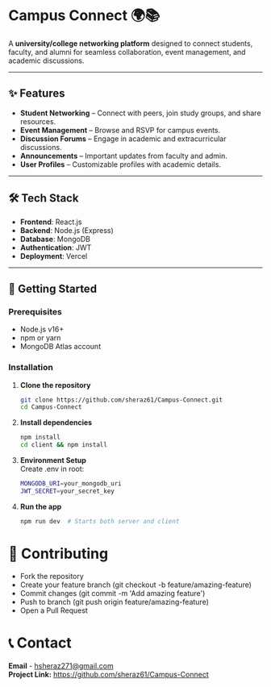 # Campus Connect 🌍📚



A **university/college networking platform** designed to connect students, faculty, and alumni for seamless collaboration, event management, and academic discussions.

---

## ✨ Features
- **Student Networking** – Connect with peers, join study groups, and share resources.
- **Event Management** – Browse and RSVP for campus events.
- **Discussion Forums** – Engage in academic and extracurricular discussions.
- **Announcements** – Important updates from faculty and admin.
- **User Profiles** – Customizable profiles with academic details.

---

## 🛠️ Tech Stack
- **Frontend**: React.js  
- **Backend**: Node.js (Express)  
- **Database**: MongoDB  
- **Authentication**: JWT  
- **Deployment**: Vercel   

---

## 🚀 Getting Started

### Prerequisites
- Node.js v16+
- npm or yarn
- MongoDB Atlas account

### Installation
1. **Clone the repository**
   ```sh
   git clone https://github.com/sheraz61/Campus-Connect.git
   cd Campus-Connect
2. **Install dependencies**
    ```sh
    npm install
    cd client && npm install
    ```
3. **Environment Setup** <br>
Create .env in root:<br>
    ```sh
    MONGODB_URI=your_mongodb_uri
    JWT_SECRET=your_secret_key
    ```
4. **Run the app**

    ```sh
    npm run dev  # Starts both server and client
    ```
# 🤝 Contributing
- Fork the repository
- Create your feature branch (git checkout -b feature/amazing-feature)
- Commit changes (git commit -m 'Add amazing feature')
- Push to branch (git push origin feature/amazing-feature)
- Open a Pull Request


# 📞 Contact
**Email** - hsheraz271@gmail.com <br>
**Project Link:** https://github.com/sheraz61/Campus-Connect